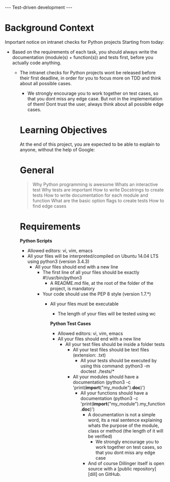  --- Test-driven development ---

 # Background Context
 Important notice on intranet checks for Python projects
 Starting from today:

   - Based on the requirements of each task, you should always write the documentation (module(s) + function(s)) and tests first, before you actually code anything.

     - The intranet checks for Python projects wont be released before their first deadline, in order for you to focus more on TDD and think about all possible cases.

       - We strongly encourage you to work together on test cases, so that you dont miss any edge case. But not in the implementation of them!
       Dont trust the user, always think about all possible edge cases.


       # Learning Objectives
       At the end of this project, you are expected to be able to explain to anyone, without the help of Google:

       # General
       > Why Python programming is awesome
       Whats an interactive test
       Why tests are important
       How to write Docstrings to create tests
       How to write documentation for each module and function
       What are the basic option flags to create tests
       How to find edge cases

       # Requirements

       **Python Scripts**
         - Allowed editors: vi, vim, emacs
	   - All your files will be interpreted/compiled on Ubuntu 14.04 LTS using python3 (version 3.4.3)
	     - All your files should end with a new line
	       - The first line of all your files should be exactly #!/usr/bin/python3
	         - A README.md file, at the root of the folder of the project, is mandatory
		   - Your code should use the PEP 8 style (version 1.7.*)
		     - All your files must be executable
		       - The length of your files will be tested using wc

		       **Python Test Cases**
		         - Allowed editors: vi, vim, emacs
			   - All your files should end with a new line
			     - All your test files should be inside a folder tests
			       - All your test files should be text files (extension: .txt)
			         - All your tests should be executed by using this command: python3 -m doctest ./tests/*
				   - All your modules should have a documentation (python3 -c 'print(__import__("my_module").__doc__)')
				     - All your functions should have a documentation (python3 -c 'print(__import__("my_module").my_function.__doc__)')
				       - A documentation is not a simple word, its a real sentence explaining whats the purpose of the module, class or method (the length of it will be verified)
				         - We strongly encourage you to work together on test cases, so that you dont miss any edge case
					   - And of course Dillinger itself is open source with a [public repository][dill]
					    on GitHub.